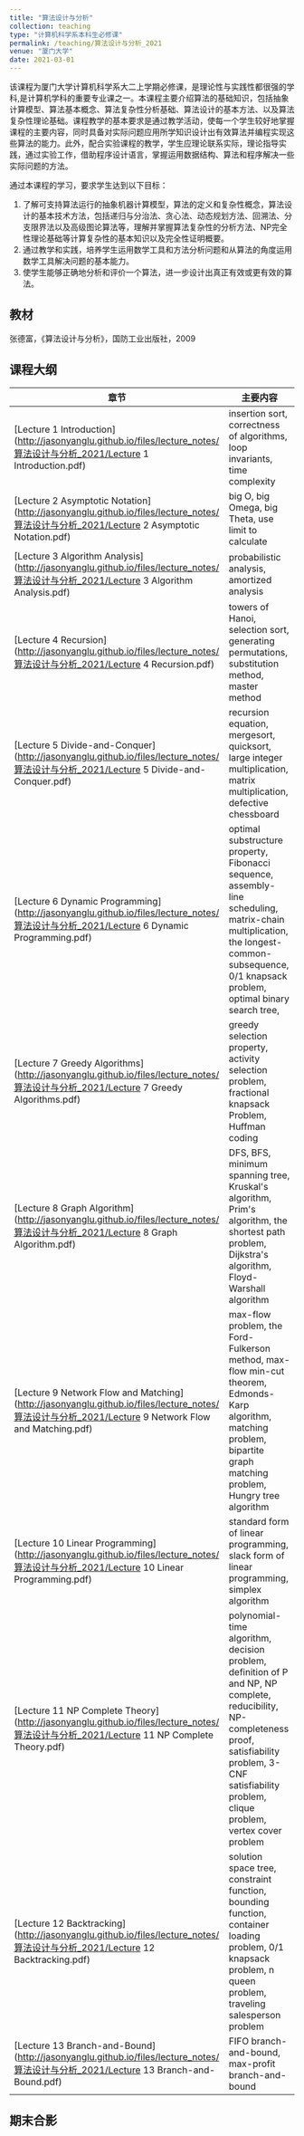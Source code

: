 ```yaml
---
title: "算法设计与分析"
collection: teaching
type: "计算机科学系本科生必修课"
permalink: /teaching/算法设计与分析_2021
venue: "厦门大学"
date: 2021-03-01
---
```


该课程为厦门大学计算机科学系大二上学期必修课，是理论性与实践性都很强的学科,是计算机学科的重要专业课之一。本课程主要介绍算法的基础知识，包括抽象计算模型、算法基本概念、算法复杂性分析基础、算法设计的基本方法、以及算法复杂性理论基础。课程教学的基本要求是通过教学活动，使每一个学生较好地掌握课程的主要内容，同时具备对实际问题应用所学知识设计出有效算法并编程实现这些算法的能力。此外，配合实验课程的教学，学生应理论联系实际，理论指导实践，通过实验工作，借助程序设计语言，掌握运用数据结构、算法和程序解决一些实际问题的方法。

通过本课程的学习，要求学生达到以下目标：
1. 了解可支持算法运行的抽象机器计算模型，算法的定义和复杂性概念，算法设计的基本技术方法，包括递归与分治法、贪心法、动态规划方法、回溯法、分支限界法以及高级图论算法等，理解并掌握算法复杂性的分析方法、NP完全性理论基础等计算复杂性的基本知识以及完全性证明概要。
2. 通过教学和实践，培养学生运用数学工具和方法分析问题和从算法的角度运用数学工具解决问题的基本能力。
3. 使学生能够正确地分析和评价一个算法，进一步设计出真正有效或更有效的算法。


## 教材

张德富，《算法设计与分析》，国防工业出版社，2009

## 课程大纲

| 章节                                                         | 主要内容                                                     |
| ------------------------------------------------------------ | ------------------------------------------------------------ |
| [Lecture 1 Introduction](http://jasonyanglu.github.io/files/lecture_notes/算法设计与分析_2021/Lecture 1 Introduction.pdf) | insertion sort, correctness of algorithms, loop invariants, time complexity |
| [Lecture 2 Asymptotic Notation](http://jasonyanglu.github.io/files/lecture_notes/算法设计与分析_2021/Lecture 2 Asymptotic Notation.pdf) | big O, big Omega, big Theta, use limit to calculate   |
| [Lecture 3 Algorithm Analysis](http://jasonyanglu.github.io/files/lecture_notes/算法设计与分析_2021/Lecture 3 Algorithm Analysis.pdf) | probabilistic analysis, amortized analysis |
| [Lecture 4 Recursion](http://jasonyanglu.github.io/files/lecture_notes/算法设计与分析_2021/Lecture 4 Recursion.pdf) | towers of Hanoi, selection sort, generating permutations, substitution method, master method |
| [Lecture 5 Divide-and-Conquer](http://jasonyanglu.github.io/files/lecture_notes/算法设计与分析_2021/Lecture 5 Divide-and-Conquer.pdf) | recursion equation, mergesort, quicksort, large integer multiplication, matrix multiplication, defective chessboard |
| [Lecture 6 Dynamic Programming](http://jasonyanglu.github.io/files/lecture_notes/算法设计与分析_2021/Lecture 6 Dynamic Programming.pdf) | optimal substructure property, Fibonacci sequence, assembly-line scheduling, matrix-chain multiplication, the longest-common-subsequence, 0/1 knapsack problem, optimal binary search tree,   |
| [Lecture 7 Greedy Algorithms](http://jasonyanglu.github.io/files/lecture_notes/算法设计与分析_2021/Lecture 7 Greedy Algorithms.pdf) | greedy selection property, activity selection problem, fractional knapsack Problem, Huffman coding |
| [Lecture 8 Graph Algorithm](http://jasonyanglu.github.io/files/lecture_notes/算法设计与分析_2021/Lecture 8 Graph Algorithm.pdf) | DFS, BFS, minimum spanning tree, Kruskal's algorithm, Prim's algorithm, the shortest path problem, Dijkstra's algorithm, Floyd-Warshall algorithm|
| [Lecture 9 Network Flow and Matching](http://jasonyanglu.github.io/files/lecture_notes/算法设计与分析_2021/Lecture 9 Network Flow and Matching.pdf) | max-flow problem, the Ford-Fulkerson method, max-flow min-cut theorem, Edmonds-Karp algorithm, matching problem, bipartite graph matching problem, Hungry tree algorithm |
| [Lecture 10 Linear Programming](http://jasonyanglu.github.io/files/lecture_notes/算法设计与分析_2021/Lecture 10 Linear Programming.pdf) | standard form of linear programming, slack form of linear programming, simplex algorithm  |
| [Lecture 11 NP Complete Theory](http://jasonyanglu.github.io/files/lecture_notes/算法设计与分析_2021/Lecture 11 NP Complete Theory.pdf) | polynomial-time algorithm, decision problem, definition of P and NP, NP complete, reducibility, NP-completeness proof, satisfiability problem, 3-CNF satisfiability problem, clique problem, vertex cover problem | 
| [Lecture 12 Backtracking](http://jasonyanglu.github.io/files/lecture_notes/算法设计与分析_2021/Lecture 12 Backtracking.pdf) | solution space tree, constraint function, bounding function, container loading problem, 0/1 knapsack problem, n queen problem, traveling salesperson problem  |
| [Lecture 13 Branch-and-Bound](http://jasonyanglu.github.io/files/lecture_notes/算法设计与分析_2021/Lecture 13 Branch-and-Bound.pdf) | FIFO branch-and-bound, max-profit branch-and-bound  |

## 期末合影
